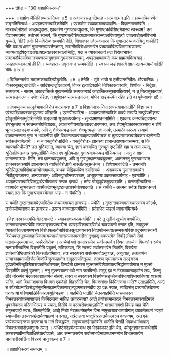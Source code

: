 +++
title = "30 ब्राह्माधिकरणम्"

+++
॥ ब्राह्मेण जैमिनिरुप्यासादिभ्यः ॥ 5 ॥ अवान्तरसङ्गतिमाह - प्रत्यगात्मन इति । प्रथमाधिकरणेन सङ्गतिरित्यर्थः - अपहतपाष्मत्वादिकमेवेति । एवकारेण स्वप्रकाशत्वव्यावृत्तिः - विज्ञानमात्रमेवेति । मात्रशब्देनांशतो जाड्य्व्युदासः, एवकारेण गुणाष्टकव्युदासः, किं गुणाष्टकविशिष्टमेवास्य स्वरूपम्? उत विज्ञानमात्रमेव, उतोभयं स्वरूपं, किं गुणाष्यकवैशिष्टयज्ञानमात्रस्वरूपत्वविषयश्रुत्योः प्राबल्यदौबर्ल्यविभागो युज्यते, नेति? तयोः किमविरोधः सम्भवति नेति, विज्ञानधन एवेत्यवधारणं किं गुणान्तरं व्यावर्तयितुं शकोति? नेति यदाऽवधारणं गुणान्तरव्यावर्तनक्षमम्, तदानीमविरोधासम्भवेन प्राबल्पदौर्बल्यविभागाश्रयणस्य न्याय्यत्वादृषिद्वयपक्षापेक्षयाऽन्यतरस्वरूपत्वसिद्धिः, यदा च व्यावर्तनक्षयं तदा विरोधाभावेन प्राबल्यदौर्बल्यविभागाश्रयणस्यायुक्त्तत्वादुभयस्वरूपत्वम्, अपहतपाष्मत्वादेः कथं ब्राह्मत्वमित्यत्राह - अपहतपाष्मत्वदयो ही ति । व्यवहाराः- प्रवृत्तयः न सम्भवतीति । स्वरूपं जडं ज्ञानत्वे ज्ञानाद्याश्रयत्वायोगादिति भावः ॥ 5 ॥

॥ चितितन्मात्रेण तदात्मकत्वादित्यौडुलोमिः ॥ 6 ॥ तेनेति - सूत्रे भाष्ये च तृतीयान्तनिर्देशः औपचारिकः । विकारसुखदुःखादीति - आदिशब्दादुपेक्षाग्रहणं, विजर इत्यादिपदानि निर्विकारत्वपराणि, विशोकः - निर्दुखः, सत्यकामः - सत्यम् अकादाचित्कं सुखमस्येति सत्यकामपदं कादाचित्कसुखाराहित्यपरं, न तु नित्यसुखत्वपरं, सत्यसङ्कल्पः - उपेक्षारहितः, न ह्युपेक्षकः सत्यसङ्कल्पः, मोघेन सङ्कल्पेन रहित इति वा पूर्वपक्षार्थः ॥6॥

॥ एवमप्युपन्यासात्पूर्वभावादविरोधं वादरायणः ॥ 7 ॥ विज्ञानमात्रप्रतिपादनपरत्वापातप्रतीतिं विज्ञानधन एवेत्यादिवाक्यस्याभ्युपगम्य परिहरति । एवमपीत्यादिना - अपहतपाष्मेत्यादिके वाक्ये सत्यपि तत्पूर्वपक्षीकृत्य ह्यौडुलोमिमतमुदीरितमिति शङ्कायां सूत्रतात्पर्य्यमाह - तुल्यप्रमाणकानामिति । एवकारः कस्यचिद्वाक्यस्य शेषभूततया न स्वतन्त्रार्थप्रतिपादकः, अवधारणीयसापेक्षत्वादवधारणस्य, अतः शेषभूतैवकारस्वारस्याय न शेषि भूतपदजातभङ्गः कार्यः, अपि तु शेषिणमभङ्कत्वा शेषभूतभङ्ग एव कार्यः, तस्मादेवकारस्वारस्यार्थं वाक्यान्तरगता गुणा न भञ्जनीया इति विज्ञानरूपत्वमपहतपाष्मत्वािेदकं च तुल्यप्रमाणकत्वादेवकारभङ्गेनापि स्वीकर्त्तव्यमित्यर्थः । न च वस्तुविरोधादिति - वस्तुविरोधः- ज्ञानस्य ज्ञानान्तराश्रयत्वासम्भवः, स किं व्याप्त्याभिधीयते? उत श्रुतिबलात्, व्याप्त्या चेत्, ज्ञानं कस्यचित् गुणभूतं दृष्टमिति ब्रह्म च तया स्यात्, श्रुतिप्रतिपन्नत्वान्न गुणभूतमििति चेक्षत एव श्रुतिबलात् गुणाश्रयत्वमप्यङ्गीक्रियताम् । यत्तु न ज्ञानं ज्ञानान्तराश्रय- मिति, तन्न ज्ञानत्वप्रयुक्त्तम्, अपि तु गुणभूतज्ञानत्वप्रयुक्त्तम्, आत्मनस्तु गुणत्वाभावात् ज्ञानस्वरूपस्यापि ज्ञानाश्रयत्वे व्याप्तिविरोध्रोपि नास्तीत्यनुसन्धेयम् । विशेषाभावादिति - उभयमपि श्रुतिसिद्धत्वाविशेषान्नान्योन्यबाधकं, बाधकं चेद्विपर्य्ययेण स्यदित्यर्थः । अशक्यस्य गुणान्तराबाधेन निर्वोढुमशक्यस्य, अन्यपरत्वम्- अविरुद्धार्थान्तरपरत्वम्, अभ्युपगम्य वदतस्तात्पर्यमाह - एवमपीति । अपहतपाष्मत्वादिविरुद्धार्थप्रतीत्यभावं मन्यत इत्यर्थः । तमेव चोद्यपूर्वकमुपपादयति । कस्तर्हीत्यादिना - वाक्यादेव सुव्यक्त्तत्वं वाक्यैकदेशभूतदृष्टान्तवाक्येनोपपादयति । स यथेति - आत्मनः सर्वत्र विज्ञानधनत्वं स्यात् ततः किं गुणाश्रयत्वस्येत्यत आह - न चैवमिति ।

स यथेति दृष्टान्तवाक्येऽप्यविरोधः कथमवगम्यत इत्यत्राह - यथेति । दृष्टान्तवाक्यगतावधारणस्य कोऽर्थः, तत्रोपजीव्यांशश्च क इत्यत्राह - इदमत्र वाक्यतात्पर्यमिति । प्रदेशभेद जडत्वं व्यावर्त्यमित्यर्थः

।विज्ञानस्वरूपत्वमित्येतद्वयाचष्टे - स्वप्रकाशस्वरूपत्वमिति । परे तु तृतीयं सूत्रमेव वणर्यन्ति, ज्ञानमात्रस्वरूपत्व्रेपि सत्यसङ्कल्पत्वादीनां व्यावहारिकत्वादविरोधं बादयायणो मन्यत इति, तदयुक्त्तं व्यावहारिकत्वाश्रयणस्य विरोधफलत्वेनाविरोधसूत्रप्रणयनस्य निष्प्रयोजनत्वात्सम्भवत्यविरोधादुभयपारमार्थ्ये विरोधफलभूतव्यावहारिकत्वाश्रयणायोगात्सत्यकामत्वदीनां दुःखाद्यभावपरत्वेन निर्वाहेऽभिमते तेषां पदानाममुख्यत्वाच्च, अपरैरविरोधः । अन्येषां पक्षे सन्मात्ररूपेण सर्वात्मभावेन स्थित एवान्येन विभक्त्तेन रूपेण नानाशरीरवर्तिना विहरतीति यदुक्त्तं, तन्निरूप्यम्, किं स्वरूपं सर्वात्मभावेन तिष्ठति, विसर्पता ज्ञानेनाधिष्ठितशरीरो विहरतीत्यभिप्रायः, तत्र स्वरूपस्य सर्वात्मभावोऽनुपपन्नः, अणुत्वात्, तत्प्रहाणेन सन्मात्रब्रह्मतापतिर्जलबिन्दोर्बिन्दुत्वप्रहाणेन समुद्रतापत्तितुल्या, ततश्च जृम्ममाणस्य तरङ्गस्य पूर्वप्रलीनबिन्दुविशेषाश्रयत्वनिर्धारणवत् विसर्पतो ज्ञानस्य मुक्त्तात्मविशेषाश्रयत्वनिर्द्धारणायोगात् न मुक्त्तो विरहतीति वक्त्तुं युक्त्तम् । ननु मुक्त्तस्यात्मभावो नाम जलबिन्दोः समुद्र इव न भेदकाकारप्रहाणेन लयः, किन्तु क्षीरे नीरस्येव भेदकाकाराप्रहाणेन संसर्गः, तस्य च स्वरूपस्य विसर्पणसङ्कोचनविभागाविभागाविषयाः शक्त्तयः सन्ति, अतो विभागशक्त्या विभक्त्त एकदेशो विहरतीति चेत्, विभक्त्तांशः किमिदन्तया भाति? उताऽहमिति, आद्ये च र्सोऽशोऽनादिश्चेद्धर्मभूतनित्यज्ञानविकासाद्यभ्युपगमादस्मदीय एव पक्षः स्यात्, सादिश्चेत् प्रत्यगर्थैकदेशस्य पराक्त्तया परिणामान्निर्विकारत्वश्रुतिभङ्गः । अहमिति भातीति चेतस्याहमिति भासमानस्य विभक्त्तस्यांशस्यांशान्तरं किमिदन्तया भाति? उताहन्तया? आद्ये तयोरात्मान्तरत्वं विभक्त्तस्यांस्यादिमत्त्वं ध्रुवस्यैकस्य परिणाभित्यह च स्यात्, द्वितीये च परस्परोपक्षयाऽहमिति भासमानावंशौ किमहं चाहं चेति समुच्चयार्हौ भवतः, किमहमेवेति, आद्ये मिथो भेदकधर्मग्रहणेन विना समुच्छयावभासायोगात् व्यावर्तकधर्म ?ग्रहणं स्याज्जीवान्तरव्यवच्छेदायैक्यग्रहणं च स्यात्, तत्रेदन्तया व्यावृत्तिरहन्तयैकत्वञ्च वक्त्तव्यम्, अत एकं प्रत्येकस्याहन्तया इदन्तया च भानं विरुद्धयेत, समुच्चयानर्हमहभेवेति भातीति चेत्तर्हि भेदकधर्माभावात् विभक्त्तत्ववादोऽर्थशून्यः स्यात् । अधिष्ठेयदेहभेदसम्बन्ध एव भेदकाकार इति चेन्न, धर्मभूतज्ञानसम्बन्धेनापि करचरणादीनामिवाधिष्ठेयत्वोपपत्तेः, अतः सन्मात्ररूपेण सर्वात्मभावेनावस्थानमन्येन विभक्त्तरूपेण नानाशरीरवर्त्तिना विहरणं चानुपपन्नम् ॥ 7 ॥

॥ ब्राह्माधिकरणं समाप्तम् ॥

